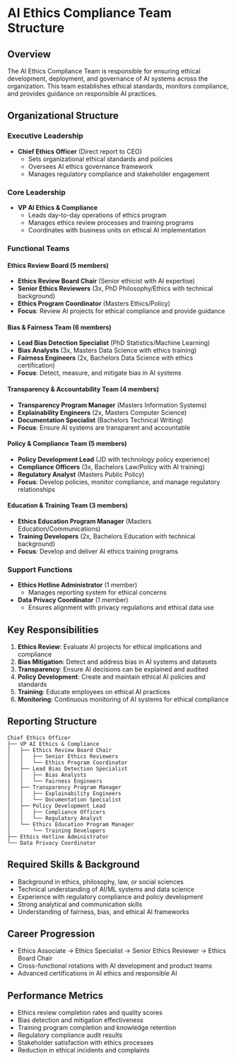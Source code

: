 # AI Ethics Compliance Team Structure

## Overview
The AI Ethics Compliance Team is responsible for ensuring ethical development, deployment, and governance of AI systems across the organization. This team establishes ethical standards, monitors compliance, and provides guidance on responsible AI practices.

## Organizational Structure

### Executive Leadership
- **Chief Ethics Officer** (Direct report to CEO)
  - Sets organizational ethical standards and policies
  - Oversees AI ethics governance framework
  - Manages regulatory compliance and stakeholder engagement

### Core Leadership
- **VP AI Ethics & Compliance**
  - Leads day-to-day operations of ethics program
  - Manages ethics review processes and training programs
  - Coordinates with business units on ethical AI implementation

### Functional Teams

#### Ethics Review Board (5 members)
- **Ethics Review Board Chair** (Senior ethicist with AI expertise)
- **Senior Ethics Reviewers** (3x, PhD Philosophy/Ethics with technical background)
- **Ethics Program Coordinator** (Masters Ethics/Policy)
- **Focus**: Review AI projects for ethical compliance and provide guidance

#### Bias & Fairness Team (6 members)
- **Lead Bias Detection Specialist** (PhD Statistics/Machine Learning)
- **Bias Analysts** (3x, Masters Data Science with ethics training)
- **Fairness Engineers** (2x, Bachelors Data Science with ethics certification)
- **Focus**: Detect, measure, and mitigate bias in AI systems

#### Transparency & Accountability Team (4 members)
- **Transparency Program Manager** (Masters Information Systems)
- **Explainability Engineers** (2x, Masters Computer Science)
- **Documentation Specialist** (Bachelors Technical Writing)
- **Focus**: Ensure AI systems are transparent and accountable

#### Policy & Compliance Team (5 members)
- **Policy Development Lead** (JD with technology policy experience)
- **Compliance Officers** (3x, Bachelors Law/Policy with AI training)
- **Regulatory Analyst** (Masters Public Policy)
- **Focus**: Develop policies, monitor compliance, and manage regulatory relationships

#### Education & Training Team (3 members)
- **Ethics Education Program Manager** (Masters Education/Communications)
- **Training Developers** (2x, Bachelors Education with technical background)
- **Focus**: Develop and deliver AI ethics training programs

### Support Functions
- **Ethics Hotline Administrator** (1 member)
  - Manages reporting system for ethical concerns
- **Data Privacy Coordinator** (1 member)
  - Ensures alignment with privacy regulations and ethical data use

## Key Responsibilities
1. **Ethics Review**: Evaluate AI projects for ethical implications and compliance
2. **Bias Mitigation**: Detect and address bias in AI systems and datasets
3. **Transparency**: Ensure AI decisions can be explained and audited
4. **Policy Development**: Create and maintain ethical AI policies and standards
5. **Training**: Educate employees on ethical AI practices
6. **Monitoring**: Continuous monitoring of AI systems for ethical compliance

## Reporting Structure
```
Chief Ethics Officer
├── VP AI Ethics & Compliance
│   ├── Ethics Review Board Chair
│   │   ├── Senior Ethics Reviewers
│   │   └── Ethics Program Coordinator
│   ├── Lead Bias Detection Specialist
│   │   ├── Bias Analysts
│   │   └── Fairness Engineers
│   ├── Transparency Program Manager
│   │   ├── Explainability Engineers
│   │   └── Documentation Specialist
│   ├── Policy Development Lead
│   │   ├── Compliance Officers
│   │   └── Regulatory Analyst
│   └── Ethics Education Program Manager
│       └── Training Developers
├── Ethics Hotline Administrator
└── Data Privacy Coordinator
```

## Required Skills & Background
- Background in ethics, philosophy, law, or social sciences
- Technical understanding of AI/ML systems and data science
- Experience with regulatory compliance and policy development
- Strong analytical and communication skills
- Understanding of fairness, bias, and ethical AI frameworks

## Career Progression
- Ethics Associate → Ethics Specialist → Senior Ethics Reviewer → Ethics Board Chair
- Cross-functional rotations with AI development and product teams
- Advanced certifications in AI ethics and responsible AI

## Performance Metrics
- Ethics review completion rates and quality scores
- Bias detection and mitigation effectiveness
- Training program completion and knowledge retention
- Regulatory compliance audit results
- Stakeholder satisfaction with ethics processes
- Reduction in ethical incidents and complaints
